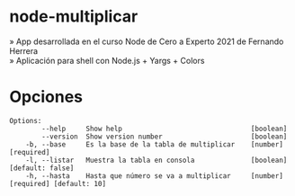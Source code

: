 # node-multiplicar

» App desarrollada en el curso Node de Cero a Experto 2021 de Fernando Herrera<br/>
» Aplicación para shell con Node.js + Yargs + Colors

# Opciones
```
Options:
        --help     Show help                                [boolean]
        --version  Show version number                      [boolean]  
    -b, --base     Es la base de la tabla de multiplicar    [number] [required]  
    -l, --listar   Muestra la tabla en consola              [boolean] [default: false]  
    -h, --hasta    Hasta que número se va a multiplicar     [number] [required] [default: 10]
```
